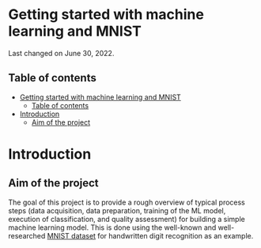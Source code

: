 # Getting started with machine learning and MNIST

Last changed on June 30, 2022.

## Table of contents

<!--
@HINT:
auto-generate the TOC with the command line tool 'gh-md-toc' (https://github.com/ekalinin/github-markdown-toc) with following syntax:
$ cat README.md | ./tools/github-markdown-toc/gh-md-toc - > toc.md
-->

* [Getting started with machine learning and MNIST](#getting-started-with-machine-learning-and-mnist)
   * [Table of contents](#table-of-contents)
* [Introduction](#introduction)
   * [Aim of the project](#aim-of-the-project)

# Introduction

## Aim of the project

The goal of this project is to provide a rough overview of typical process steps (data acquisition, data preparation, training of the ML model, execution of classification, and quality assessment) for building a simple machine learning model. This is done using the well-known and well-researched [MNIST dataset](http://yann.lecun.com/exdb/mnist/) for handwritten digit recognition as an example.
